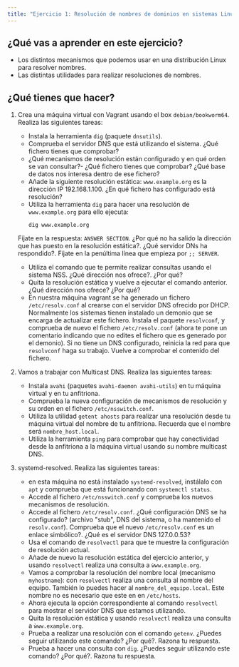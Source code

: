 ```yaml
---
title: "Ejercicio 1: Resolución de nombres de dominios en sistemas Linux"
---
```


## ¿Qué vas a aprender en este ejercicio?

* Los distintos mecanismos que podemos usar en una distribución Linux para resolver nombres.
* Las distintas utilidades para realizar resoluciones de nombres.

## ¿Qué tienes que hacer?

1. Crea una máquina virtual con Vagrant usando el box `debian/bookworm64`. Realiza las siguientes tareas:
	* Instala la herramienta `dig` (paquete `dnsutils`).
	* Comprueba el servidor DNS que está utilizando el sistema. ¿Qué fichero tienes que comprobar?
	* ¿Qué mecanismos de resolución están configurado y en qué orden se van consultar?- ¿Qué fichero tienes que comprobar? ¿Qué base de datos nos interesa dentro de ese fichero?
	* Añade la siguiente resolución estática: `www.example.org` es la dirección IP 192.168.1.100. ¿En qué fichero has configurado está resolución?
	* Utiliza la herramienta `dig` para hacer una resolución de `www.example.org` para ello ejecuta:
		```
		dig www.example.org
		```
	Fíjate en la respuesta: `ANSWER SECTION`. ¿Por qué no ha salido la dirección que has puesto en la resolución estática?.
	¿Qué servidor DNs ha respondido?. Fíjate en la penúltima línea que empieza por `;; SERVER`.
	* Utiliza el comando que te permite realizar consultas usando el sistema NSS. ¿Qué dirección nos ofrece?. ¿Por qué?
	* Quita la resolución estática y vuelve a ejecutar el comando anterior. ¿Qué dirección nos ofrece? ¿Por qué?
	* En nuestra máquina vagrant se ha generado un fichero `/etc/resolv.conf` al crearse con el servidor DNS ofrecido por DHCP. Normalmente los sistemas tienen instalado un demonio que se encarga de actualizar este fichero. Instala el paquete `resolvconf`, y comprueba de nuevo el fichero `/etc/resolv.conf` (ahora te pone un comentario indicando que no edites el fichero que es generado por el demonio). Si no tiene un DNS configurado, reinicia la red para que `resolvconf` haga su trabajo. Vuelve a comprobar el contenido del fichero.

2. Vamos a trabajar con Multicast DNS. Realiza las siguientes tareas:
	* Instala `avahi` (paquetes `avahi-daemon avahi-utils`) en tu máquina virtual y en tu anfitriona.
	* Comprueba la nueva configuración de mecanismos de resolución y su orden en el fichero `/etc/nsswitch.conf`.
	* Utiliza la utilidad `getent ahosts` para realizar una resolución desde tu máquina virtual del nombre de tu anfitriona. Recuerda que el nombre será `nombre_host.local`.
	* Utiliza la herramienta `ping` para comprobar que hay conectividad desde la anfitriona a la máquina virtual usando su nombre multicast DNS.

3. systemd-resolved. Realiza las siguientes tareas:
	* en esta máquina no está instalado `systemd-resolved`, instálalo con `apt` y comprueba que está funcionando con `systemctl status`.
	* Accede al fichero `/etc/nsswitch.conf` y comprueba los nuevos mecanismos de resolución.
	* Accede al fichero `/etc/resolv.conf`. ¿Qué configuración DNS se ha configurado? (archivo "stub", DNS del sistema, o ha mantenido el `resolv.conf`). Comprueba que el nuevo `/etc/resolv.conf` es un enlace simbólico?. ¿Qué es el servidor DNS 127.0.0.53?
	* Usa el comando de `resolvectl` para que te muestre la configuración de resolución actual.
	* Añade de nuevo la resolución estática del ejercicio anterior, y usando `resolvectl` realiza una consulta a `ẁww.example.org`.
	* Vamos a comprobar la resolución del nombre local (mecanismo `myhostname`): con `resolvectl` realiza una consulta al nombre del equipo. También lo puedes hacer al `nombre_del_equipo.local`. Este nombre no es necesario que este en en `/etc/hosts`.
	* Ahora ejecuta la opción correspondiente al comando `resolvectl` para mostrar el servidor DNS que estamos utilizando.
	* Quita la resolución estática y usando `resolvectl` realiza una consulta a `ẁww.example.org`.
	* Prueba a realizar una resolución con el comando `getenv`. ¿Puedes seguir utilizando este comando? ¿Por qué?. Razona tu respuesta.
	* Prueba a hacer una consulta con `dig`. ¿Puedes seguir utilizando este comando? ¿Por qué?. Razona tu respuesta.